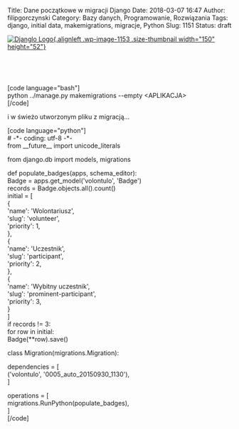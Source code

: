 Title: Dane początkowe w migracji Django
Date: 2018-03-07 16:47
Author: filipgorczynski
Category: Bazy danych, Programowanie, Rozwiązania
Tags: django, initial data, makemigrations, migracje, Python
Slug: 1151
Status: draft

[![Djanglo Logo](https://filipgorczynski.files.wordpress.com/2015/10/django-logo-positive.png?w=150){.alignleft .wp-image-1153 .size-thumbnail width="150" height="52"}](https://filipgorczynski.files.wordpress.com/2015/10/django-logo-positive.png)

 

 

\[code language="bash"\]  
python ../manage.py makemigrations --empty \<APLIKACJA\>  
\[/code\]

i w świeżo utworzonym pliku z migracją...

\[code language="python"\]  
\# -\*- coding: utf-8 -\*-  
from \_\_future\_\_ import unicode\_literals

from django.db import models, migrations

def populate\_badges(apps, schema\_editor):  
Badge = apps.get\_model('volontulo', 'Badge')  
records = Badge.objects.all().count()  
initial = \[  
{  
'name': 'Wolontariusz',  
'slug': 'volunteer',  
'priority': 1,  
},  
{  
'name': 'Uczestnik',  
'slug': 'participant',  
'priority': 2,  
},  
{  
'name': 'Wybitny uczestnik',  
'slug': 'prominent-participant',  
'priority': 3,  
}  
\]  
if records != 3:  
for row in initial:  
Badge(\*\*row).save()

class Migration(migrations.Migration):

dependencies = \[  
('volontulo', '0005\_auto\_20150930\_1130'),  
\]

operations = \[  
migrations.RunPython(populate\_badges),  
\]  
\[/code\]

 
